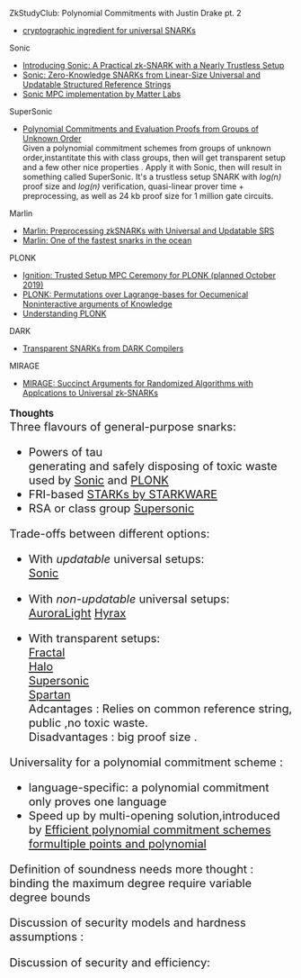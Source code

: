 ZkStudyClub: Polynomial Commitments with Justin Drake pt. 2
- [cryptographic ingredient for universal SNARKs](https://www.youtube.com/watch?v=BfV7HBHXfC0&feature=youtu.be)

Sonic 
- [Introducing Sonic: A Practical zk-SNARK with a Nearly Trustless Setup](https://www.benthamsgaze.org/2019/02/07/introducing-sonic-a-practical-zk-snark-with-a-nearly-trustless-setup/)
- [Sonic: Zero-Knowledge SNARKs from Linear-Size Universal and Updatable Structured Reference Strings](https://eprint.iacr.org/2019/099.pdf)
- [Sonic MPC implementation by Matter Labs](https://github.com/matter-labs/alpha_line)

SuperSonic
- [Polynomial Commitments and Evaluation Proofs from Groups of Unknown Order](https://www.youtube.com/watch?v=YZ0w-cZTQ-M&list=PLcIyXLwiPilWvjvNkhMn283LV370Pk5CT&index=7)
<br>Given a polynomial commitment schemes from groups of unknown order,instantitate this with class groups, then will  get transparent setup 
and  a few other nice properties . Apply it with Sonic, then will result in something called SuperSonic.
It's a trustless setup SNARK with *log(n)* proof size and *log(n)* verification, quasi-linear prover time + preprocessing, 
as well as 24 kb proof size for 1 million gate circuits.


Marlin  
- [Marlin: Preprocessing zkSNARKs with Universal and Updatable SRS](https://eprint.iacr.org/2019/1047.pdf)
- [Marlin: One of the fastest snarks in the ocean](https://www.benthamsgaze.org/2019/09/19/a-marlin-is-one-of-the-fastest-snarks-in-the-ocean/)

PLONK 
- [Ignition: Trusted Setup MPC Ceremony for PLONK (planned October 2019)](https://medium.com/aztec-protocol/aztec-announcing-our-ignition-ceremony-757850264cfe)
- [PLONK: Permutations over Lagrange-bases for Oecumenical Noninteractive arguments of Knowledge](https://eprint.iacr.org/2019/953.pdf)
- [Understanding PLONK](https://vitalik.ca/general/2019/09/22/plonk.html)

DARK 
- [Transparent SNARKs from DARK Compilers](https://eprint.iacr.org/2019/1229.pdf)

MIRAGE  
- [MIRAGE: Succinct Arguments for Randomized Algorithms with Applcations to Universal zk-SNARKs](https://eprint.iacr.org/2020/278.pdf)

<big>**Thoughts**<big>  
Three flavours of general-purpose snarks:  
- Powers of tau  
  generating and safely disposing of toxic waste 
  used by [Sonic](https://eprint.iacr.org/2019/099.pdf) and [PLONK](https://eprint.iacr.org/2019/953.pdf)
- FRI-based 
  [STARKs by STARKWARE](https://eprint.iacr.org/2018/046.pdf)
- RSA or class group 
  [Supersonic](https://eprint.iacr.org/2019/1229.pdf)
  
Trade-offs between different options:
- With *updatable* universal setups:  
  [Sonic](https://eprint.iacr.org/2019/099.pdf)  
  
- With *non-updatable* universal setups:  
  [AuroraLight](https://eprint.iacr.org/2019/601.pdf)
  [Hyrax](https://eprint.iacr.org/2019/1132.pdf)

- With transparent setups:  
  [Fractal](https://eprint.iacr.org/2019/1076.pdf)  
  [Halo](https://eprint.iacr.org/2019/1021.pdf)  
  [Supersonic](https://eprint.iacr.org/2019/1229.pdf)  
  [Spartan](https://eprint.iacr.org/2019/550.pdf)  
  Adcantages : Relies on common reference string, public ,no toxic waste.  
  Disadvantages : big proof size .  
  
  
Universality for a polynomial commitment scheme :   
- language-specific: a polynomial commitment only proves one language
- Speed up by multi-opening solution,introduced by [Efficient polynomial commitment schemes formultiple points and polynomial](https://eprint.iacr.org/2020/081.pdf)


Definition of soundness needs more thought : binding the maximum degree require variable degree bounds 

Discussion of security models and hardness assumptions :

Discussion of security and efficiency:



